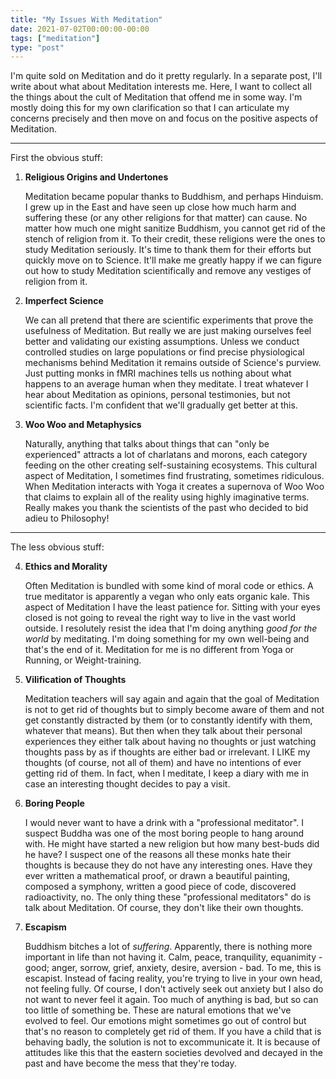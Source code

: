 ```yaml
---
title: "My Issues With Meditation"
date: 2021-07-02T00:00:00-00:00
tags: ["meditation"]
type: "post"
---
```


I'm quite sold on Meditation and do it pretty regularly. In a separate post, I'll write about what about Meditation interests me. Here, I want to collect all the things about the cult of Meditation that offend me in some way. I'm mostly doing this for my own clarification so that I can articulate my concerns precisely and then move on and focus on the positive aspects of Meditation.

---

First the obvious stuff:

1. **Religious Origins and Undertones**

   Meditation became popular thanks to Buddhism, and perhaps Hinduism. I grew up in the East and have seen up close how much harm and suffering these (or any other religions for that matter) can cause. No matter how much one might sanitize Buddhism, you cannot get rid of the stench of religion from it. To their credit, these religions were the ones to study Meditation seriously. It's time to thank them for their efforts but quickly move on to Science. It'll make me greatly happy if we can figure out how to study Meditation scientifically and remove any vestiges of religion from it.

2. **Imperfect Science**

   We can all pretend that there are scientific experiments that prove the usefulness of Meditation. But really we are just making ourselves feel better and validating our existing assumptions. Unless we conduct controlled studies on large populations or find precise physiological mechanisms behind Meditation it remains outside of Science's purview. Just putting monks in fMRI machines tells us nothing about what happens to an average human when they meditate. I treat whatever I hear about Meditation as opinions, personal testimonies, but not scientific facts. I'm confident that we'll gradually get better at this.

3. **Woo Woo and Metaphysics**

   Naturally, anything that talks about things that can "only be experienced" attracts a lot of charlatans and morons, each category feeding on the other creating self-sustaining ecosystems. This cultural aspect of Meditation, I sometimes find frustrating, sometimes ridiculous. When Meditation interacts with Yoga it creates a supernova of Woo Woo that claims to explain all of the reality using highly imaginative terms. Really makes you thank the scientists of the past who decided to bid adieu to Philosophy!

---

The less obvious stuff:

4. **Ethics and Morality**

   Often Meditation is bundled with some kind of moral code or ethics. A true meditator is apparently a vegan who only eats organic kale. This aspect of Meditation I have the least patience for. Sitting with your eyes closed is not going to reveal the right way to live in the vast world outside. I resolutely resist the idea that I'm doing anything _good for the world_ by meditating. I'm doing something for my own well-being and that's the end of it. Meditation for me is no different from Yoga or Running, or Weight-training.

5. **Vilification of Thoughts**

   Meditation teachers will say again and again that the goal of Meditation is not to get rid of thoughts but to simply become aware of them and not get constantly distracted by them (or to constantly identify with them, whatever that means). But then when they talk about their personal experiences they either talk about having no thoughts or just watching thoughts pass by as if thoughts are either bad or irrelevant. I LIKE my thoughts (of course, not all of them) and have no intentions of ever getting rid of them. In fact, when I meditate, I keep a diary with me in case an interesting thought decides to pay a visit.

6. **Boring People**

   I would never want to have a drink with a "professional meditator". I suspect Buddha was one of the most boring people to hang around with. He might have started a new religion but how many best-buds did he have? I suspect one of the reasons all these monks hate their thoughts is because they do not have any interesting ones. Have they ever written a mathematical proof, or drawn a beautiful painting, composed a symphony, written a good piece of code, discovered radioactivity, no. The only thing these "professional meditators" do is talk about Meditation. Of course, they don't like their own thoughts.

7. **Escapism**

   Buddhism bitches a lot of _suffering_. Apparently, there is nothing more important in life than not having it. Calm, peace, tranquility, equanimity - good; anger, sorrow, grief, anxiety, desire, aversion - bad. To me, this is escapist. Instead of facing reality, you're trying to live in your own head, not feeling fully. Of course, I don't actively seek out anxiety but I also do not want to never feel it again. Too much of anything is bad, but so can too little of something be. These are natural emotions that we've evolved to feel. Our emotions might sometimes go out of control but that's no reason to completely get rid of them. If you have a child that is behaving badly, the solution is not to excommunicate it. It is because of attitudes like this that the eastern societies devolved and decayed in the past and have become the mess that they're today.
